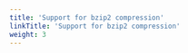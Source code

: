 ```yaml
---
title: 'Support for bzip2 compression'
linkTitle: 'Support for bzip2 compression'
weight: 3
---
```

